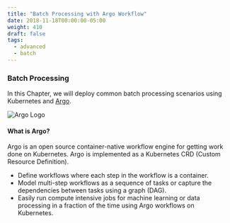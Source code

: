 ```yaml
---
title: "Batch Processing with Argo Workflow"
date: 2018-11-18T00:00:00-05:00
weight: 410
draft: false
tags:
  - advanced
  - batch
---
```


### Batch Processing

In this Chapter, we will deploy common batch processing scenarios using Kubernetes and [Argo](https://argoproj.github.io/).

![Argo Logo](/images/argo-logo.png)

#### What is Argo?
Argo is an open source container-native workflow engine for getting work done on Kubernetes. Argo is implemented as a Kubernetes CRD (Custom Resource Definition).

* Define workflows where each step in the workflow is a container.
* Model multi-step workflows as a sequence of tasks or capture the dependencies between tasks using a graph (DAG).
* Easily run compute intensive jobs for machine learning or data processing in a fraction of the time using Argo workflows on Kubernetes.

